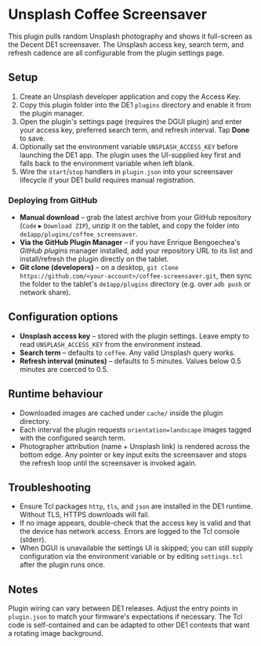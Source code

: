 # Unsplash Coffee Screensaver

This plugin pulls random Unsplash photography and shows it full-screen as the Decent DE1 screensaver. The Unsplash access key, search term, and refresh cadence are all configurable from the plugin settings page.

## Setup

1. Create an Unsplash developer application and copy the Access Key.
2. Copy this plugin folder into the DE1 `plugins` directory and enable it from the plugin manager.
3. Open the plugin's settings page (requires the DGUI plugin) and enter your access key, preferred search term, and refresh interval. Tap **Done** to save.
4. Optionally set the environment variable `UNSPLASH_ACCESS_KEY` before launching the DE1 app. The plugin uses the UI-supplied key first and falls back to the environment variable when left blank.
5. Wire the `start`/`stop` handlers in `plugin.json` into your screensaver lifecycle if your DE1 build requires manual registration.

### Deploying from GitHub

- **Manual download** – grab the latest archive from your GitHub repository (`Code` ▸ `Download ZIP`), unzip it on the tablet, and copy the folder into `de1app/plugins/coffee_screensaver`.
- **Via the GitHub Plugin Manager** – if you have Enrique Bengoechea's _GitHub plugins_ manager installed, add your repository URL to its list and install/refresh the plugin directly on the tablet.
- **Git clone (developers)** – on a desktop, `git clone https://github.com/<your-account>/coffee-screensaver.git`, then sync the folder to the tablet's `de1app/plugins` directory (e.g. over `adb push` or network share).

## Configuration options

- **Unsplash access key** – stored with the plugin settings. Leave empty to read `UNSPLASH_ACCESS_KEY` from the environment instead.
- **Search term** – defaults to `coffee`. Any valid Unsplash query works.
- **Refresh interval (minutes)** – defaults to 5 minutes. Values below 0.5 minutes are coerced to 0.5.

## Runtime behaviour

- Downloaded images are cached under `cache/` inside the plugin directory.
- Each interval the plugin requests `orientation=landscape` images tagged with the configured search term.
- Photographer attribution (name + Unsplash link) is rendered across the bottom edge. Any pointer or key input exits the screensaver and stops the refresh loop until the screensaver is invoked again.

## Troubleshooting

- Ensure Tcl packages `http`, `tls`, and `json` are installed in the DE1 runtime. Without TLS, HTTPS downloads will fail.
- If no image appears, double-check that the access key is valid and that the device has network access. Errors are logged to the Tcl console (stderr).
- When DGUI is unavailable the settings UI is skipped; you can still supply configuration via the environment variable or by editing `settings.tcl` after the plugin runs once.

## Notes

Plugin wiring can vary between DE1 releases. Adjust the entry points in `plugin.json` to match your firmware's expectations if necessary. The Tcl code is self-contained and can be adapted to other DE1 contexts that want a rotating image background.
